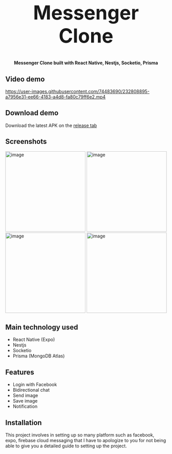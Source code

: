 <h1 align="center" style="font-size: 60px">Messenger Clone</h1>

<p align="center"><strong>Messenger Clone built with React Native, Nestjs, Socketio, Prisma</strong></p>

## Video demo

https://user-images.githubusercontent.com/74483690/232808895-a7956e31-ee66-4183-a4d8-fa80c79ff6e2.mp4

## Download demo
Download the latest APK on the [release tab](https://github.com/napthedev/messenger-clone/releases/tag/latest)

## Screenshots

<p>
<img width="250" alt="image" src="https://user-images.githubusercontent.com/74483690/232812373-6e80ec54-9669-4148-81d6-ae536161ce10.png">
<img width="250" alt="image" src="https://user-images.githubusercontent.com/74483690/232812019-949664bb-d994-4247-bbf6-33e1ae9dead2.png">
<img width="250" alt="image" src="https://user-images.githubusercontent.com/74483690/232812237-ea1f8053-9fd5-4173-8f36-a36a72ee65e6.png">
<img width="250" alt="image" src="https://user-images.githubusercontent.com/74483690/232812312-da4ea97d-72c0-4770-b1a1-fce8d714e886.png">
</p>

## Main technology used
- React Native (Expo)
- Nestjs
- Socketio
- Prisma (MongoDB Atlas)

## Features
- Login with Facebook
- Bidirectional chat
- Send image
- Save image
- Notification

## Installation
This project involves in setting up so many platform such as facebook, expo, firebase cloud messaging that I have to apologize to you for not being able to give you a detailed guide to setting up the project.
